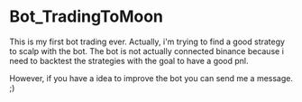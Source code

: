 # Bot_TradingToMoon

This is my first bot trading ever. Actually, i'm trying to find a good strategy to scalp with the bot. The bot is not actually connected binance because i need to backtest the strategies with the goal to have a good pnl.

However, if you have a idea to improve the bot you can send me a message. ;) 

